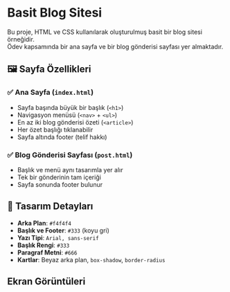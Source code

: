 # Basit Blog Sitesi

Bu proje, HTML ve CSS kullanılarak oluşturulmuş basit bir blog sitesi örneğidir.  
Ödev kapsamında bir ana sayfa ve bir blog gönderisi sayfası yer almaktadır.

## 🖼️ Sayfa Özellikleri

### ✅ Ana Sayfa (`index.html`)
- Sayfa başında büyük bir başlık (`<h1>`)
- Navigasyon menüsü (`<nav>` + `<ul>`)
- En az iki blog gönderisi özeti (`<article>`)
- Her özet başlığı tıklanabilir
- Sayfa altında footer (telif hakkı)

### ✅ Blog Gönderisi Sayfası (`post.html`)
- Başlık ve menü aynı tasarımla yer alır
- Tek bir gönderinin tam içeriği
- Sayfa sonunda footer bulunur

## 🎨 Tasarım Detayları

- **Arka Plan**: `#f4f4f4`
- **Başlık ve Footer**: `#333` (koyu gri)
- **Yazı Tipi**: `Arial, sans-serif`
- **Başlık Rengi**: `#333`
- **Paragraf Metni**: `#666`
- **Kartlar**: Beyaz arka plan, `box-shadow`, `border-radius`

## Ekran Görüntüleri



